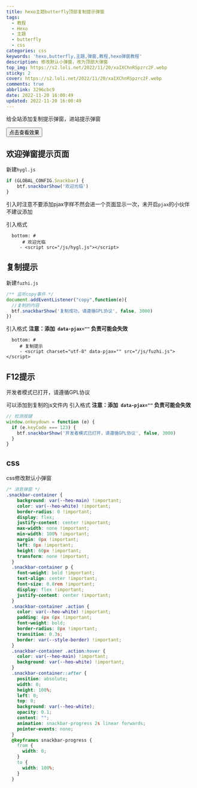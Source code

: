 ```yaml
---
title: hexo主题butterfly顶部复制提示弹窗
tags:
  - 教程
  - Hexo
  - 主題
  - butterfly
  - css
categories: css
keywords: 'hexo,butterfly,主題,弹窗,教程,hexo弹窗教程'
description: 修改默认小弹窗，改为顶部大弹窗
top_img: https://s2.loli.net/2022/11/20/xaIXChnRSpzrc2F.webp
sticky: 2
cover: https://s2.loli.net/2022/11/20/xaIXChnRSpzrc2F.webp
comments: true
abbrlink: 3296cbc9
date: 2022-11-20 16:00:49
updated: 2022-11-20 16:00:49
---
```






给全站添加复制提示弹窗，进站提示弹窗

<!-- more -->

<input  id="button" type="button" value="点击查看效果" onclick="buttonClick();"> 


## 欢迎弹窗提示页面

新建`hygl.js`

~~~js
if (GLOBAL_CONFIG.Snackbar) {
    btf.snackbarShow('欢迎光临')
}
~~~

引入时注意不要添加pjax字样不然会进一个页面显示一次，未开启`pjax`的小伙伴不建议添加

引入格式

~~~tsx
  bottom: #     
      # 欢迎光临
     - <script src="/js/hygl.js"></script>
~~~



## 复制提示

新建`fuzhi.js`

~~~js
/** 监听copy事件 */
document.addEventListener("copy",function(e){
  //复制的内容
  btf.snackbarShow('复制成功，请遵循GPL协议', false, 3000)
})

~~~

引入格式 **注意：添加` data-pjax=""` 负责可能会失效**

~~~tsx
  bottom: #     
     # 复制提示
     - <script charset="utf-8" data-pjax="" src="/js/fuzhi.js"></script>
~~~

## F12提示

开发者模式已打开，请遵循GPL协议

可以添加到复制的js文件内 引入格式 **注意：添加` data-pjax=""` 负责可能会失效**

~~~js
// 检测按键
window.onkeydown = function (e) {
  if (e.keyCode === 123) {
    btf.snackbarShow('开发者模式已打开，请遵循GPL协议', false, 3000)
  }
}
~~~

## css
css修改默认小弹窗
~~~css
/* 消息弹窗 */
.snackbar-container {
    background: var(--heo-main) !important;
    color: var(--heo-white) !important;
    border-radius: 0 !important;
    display: flex;
    justify-content: center !important;
    max-width: none !important;
    min-width: 100% !important;
    margin: 0px !important;
    left: 0px !important;
    height: 60px !important;
    transform: none !important;
  }
  .snackbar-container p {
    font-weight: bold !important;
    text-align: center !important;
    font-size: 0.8rem !important;
    display: flex !important;
    justify-content: center !important;
  }
  .snackbar-container .action {
    color: var(--heo-white) !important;
    padding: 4px 6px !important;
    font-weight: bold;
    border-radius: 8px !important;
    transition: 0.3s;
    border: var(--style-border) !important;
  }
  .snackbar-container .action:hover {
    color: var(--heo-main) !important;
    background: var(--heo-white) !important;
  }
  .snackbar-container::after {
    position: absolute;
    width: 0;
    height: 100%;
    left: 0;
    top: 0;
    background: var(--heo-white);
    opacity: 0.1;
    content: "";
    animation: snackbar-progress 2s linear forwards;
    pointer-events: none;
  }
  @keyframes snackbar-progress {
    from {
      width: 0;
    }
    to {
      width: 100%;
    }
  }
~~~
<script>  
function buttonClick(){  
   btf.snackbarShow('快乐的一只沙雕点击了我的按钮看到了效果', false, 8000);  
}  
</script> 